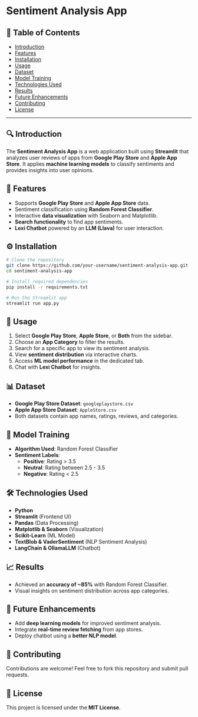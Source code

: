 # Sentiment Analysis App

## 📌 Table of Contents
- [Introduction](#introduction)
- [Features](#features)
- [Installation](#installation)
- [Usage](#usage)
- [Dataset](#dataset)
- [Model Training](#model-training)
- [Technologies Used](#technologies-used)
- [Results](#results)
- [Future Enhancements](#future-enhancements)
- [Contributing](#contributing)
- [License](#license)

---

## 🔍 Introduction
The **Sentiment Analysis App** is a web application built using **Streamlit** that analyzes user reviews of apps from **Google Play Store** and **Apple App Store**. It applies **machine learning models** to classify sentiments and provides insights into user opinions.

## 🚀 Features
- Supports **Google Play Store** and **Apple App Store** data.
- Sentiment classification using **Random Forest Classifier**.
- Interactive **data visualization** with Seaborn and Matplotlib.
- **Search functionality** to find app sentiments.
- **Lexi Chatbot** powered by an **LLM (Llava)** for user interaction.

## ⚙ Installation
```bash
# Clone the repository
git clone https://github.com/your-username/sentiment-analysis-app.git
cd sentiment-analysis-app

# Install required dependencies
pip install -r requirements.txt

# Run the Streamlit app
streamlit run app.py
```

## 📌 Usage
1. Select **Google Play Store**, **Apple Store**, or **Both** from the sidebar.
2. Choose an **App Category** to filter the results.
3. Search for a specific app to view its sentiment analysis.
4. View **sentiment distribution** via interactive charts.
5. Access **ML model performance** in the dedicated tab.
6. Chat with **Lexi Chatbot** for insights.

## 📊 Dataset
- **Google Play Store Dataset**: `googleplaystore.csv`
- **Apple App Store Dataset**: `AppleStore.csv`
- Both datasets contain app names, ratings, reviews, and categories.

## 🤖 Model Training
- **Algorithm Used**: Random Forest Classifier
- **Sentiment Labels**:
  - **Positive**: Rating > 3.5
  - **Neutral**: Rating between 2.5 - 3.5
  - **Negative**: Rating < 2.5

## 🛠 Technologies Used
- **Python**
- **Streamlit** (Frontend UI)
- **Pandas** (Data Processing)
- **Matplotlib & Seaborn** (Visualization)
- **Scikit-Learn** (ML Model)
- **TextBlob & VaderSentiment** (NLP Sentiment Analysis)
- **LangChain & OllamaLLM** (Chatbot)

## 📈 Results
- Achieved an **accuracy of ~85%** with Random Forest Classifier.
- Visual insights on sentiment distribution across app categories.

## 🔮 Future Enhancements
- Add **deep learning models** for improved sentiment analysis.
- Integrate **real-time review fetching** from app stores.
- Deploy chatbot using a **better NLP model**.

## 🤝 Contributing
Contributions are welcome! Feel free to fork this repository and submit pull requests.

## 📜 License
This project is licensed under the **MIT License**.
